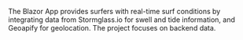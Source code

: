 The Blazor App provides surfers with real-time surf conditions by integrating data from Stormglass.io for swell and tide information, and Geoapify for geolocation. The project focuses on backend data.
